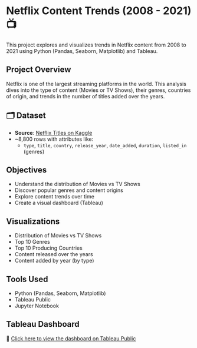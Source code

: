# Netflix Content Trends (2008 - 2021) 📺

This project explores and visualizes trends in Netflix content from 2008 to 2021 using Python (Pandas, Seaborn, Matplotlib) and Tableau.

## Project Overview

Netflix is one of the largest streaming platforms in the world. This analysis dives into the type of content (Movies or TV Shows), their genres, countries of origin, and trends in the number of titles added over the years.

## 🗂 Dataset

- **Source**: [Netflix Titles on Kaggle](https://www.kaggle.com/datasets/shivamb/netflix-shows)
- ~8,800 rows with attributes like:
  - `type`, `title`, `country`, `release_year`, `date_added`, `duration`, `listed_in` (genres)

## Objectives

- Understand the distribution of Movies vs TV Shows
- Discover popular genres and content origins
- Explore content trends over time
- Create a visual dashboard (Tableau)

## Visualizations

- Distribution of Movies vs TV Shows
- Top 10 Genres
- Top 10 Producing Countries
- Content released over the years
- Content added by year (by type)

## Tools Used

- Python (Pandas, Seaborn, Matplotlib)
- Tableau Public
- Jupyter Notebook

## Tableau Dashboard

🔗 [Click here to view the dashboard on Tableau Public](https://public.tableau.com/app/profile/anis.marsela2969/viz/Netflix_17484912331770/NetflixContentTrends20082021?publish=yes)


